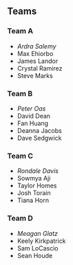 ## Teams

### Team A

- _Ardra Salemy_
- Max Ehiorbo
- James Landor
- Crystal Ramirez
- Steve Marks

### Team B

- _Peter Oas_
- David Dean
- Fan Huang
- Deanna Jacobs
- Dave Sedgwick

### Team C

- _Rondale Davis_
- Sowmya Aji
- Taylor Homes
- Josh Torain
- Tiana Horn

### Team D

- _Meagan Glatz_
- Keely Kirkpatrick
- Sam LoCascio
- Sean Houde
